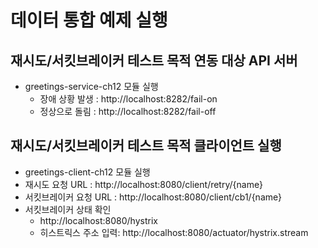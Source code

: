 
# 데이터 통합 예제 실행

## 재시도/서킷브레이커 테스트 목적 연동 대상 API 서버

* greetings-service-ch12 모듈 실행
  * 장애 상황 발생 : http://localhost:8282/fail-on 
  * 정상으로 돌림 : http://localhost:8282/fail-off
 
## 재시도/서킷브레이커 테스트 목적 클라이언트 실행

* greetings-client-ch12 모듈 실행
* 재시도 요청 URL : http://localhost:8080/client/retry/{name}
* 서킷브레이커 요청 URL : http://localhost:8080/client/cb1/{name}
* 서킷브레이커 상태 확인
  * http://localhost:8080/hystrix
  * 히스트릭스 주소 입력: http://localhost:8080/actuator/hystrix.stream
